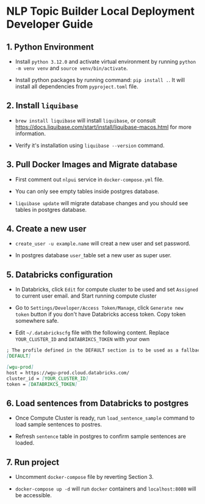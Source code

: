 # NLP Topic Builder Local Deployment Developer Guide

## 1. Python Environment

- Install `python 3.12.0` and activate virtual environment by running `python -m venv venv` and `source venv/bin/activate`.

- Install python packages by running command: `pip install .`. It will install all dependencies from `pyproject.toml` file.

## 2. Install `liquibase`

- `brew install liquibase` will install `liquibase`, or consult https://docs.liquibase.com/start/install/liquibase-macos.html for more information.

- Verify it's installation using `liquibase --version` command.

## 3. Pull Docker Images and Migrate database

- First comment out `nlpui` service in `docker-compose.yml` file.

- You can only see empty tables inside postgres database.

- `liquibase update` will migrate database changes and you should see tables in postgres database.

## 4. Create a new user

- `create_user -u example.name` will creat a new user and set password.

- In postgres database `user_`table set a new user as super user.

## 5. Databricks configuration

- In Databricks, click `Edit` for compute cluster to be used and set `Assigned` to current user email. and Start running compute cluster

- Go to `Settings/Developer/Access Token/Manage`, click `Generate new token` button if you don't have Databricks access token. Copy token somewhere safe.

- Edit `~/.databrickscfg` file with the following content. Replace `YOUR_CLUSTER_ID` and `DATABRIKCS_TOKEN` with your own

```md
; The profile defined in the DEFAULT section is to be used as a fallback when no profile is explicitly specified.
[DEFAULT]

[wgu-prod]
host = https://wgu-prod.cloud.databricks.com/
cluster_id = [YOUR_CLUSTER_ID]
token = [DATABRIKCS_TOKEN]
```

## 6. Load sentences from Databricks to postgres

- Once Compute Cluster is ready, run `load_sentence_sample` command to load sample sentences to postres.

- Refresh `sentence` table in postgres to confirm sample sentences are loaded.

## 7. Run project
 
- Uncomment `docker-compose` file by reverting Section 3.

- `docker-compose up -d` will run `docker` containers and `localhost:8080` will be accessible.
